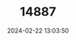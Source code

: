 ---
title: "14887"
category: "Notropis jemezanus"
draft: false
date: 2024-02-22 13:03:50
languages:
  English: ["Rio Grande Shiner"]
---